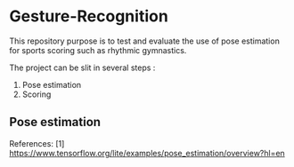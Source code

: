 # Gesture-Recognition

This repository purpose is to test and evaluate the use of pose estimation for sports scoring such as rhythmic gymnastics.

The project can be slit in several steps :

1) Pose estimation
2) Scoring

## Pose estimation

References:
[1] https://www.tensorflow.org/lite/examples/pose_estimation/overview?hl=en
